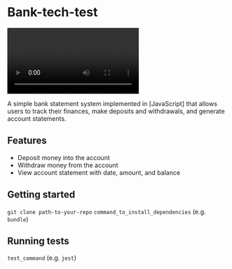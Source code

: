 # Bank-tech-test

![Logo Video](bank-test-logo.mp4)



A simple bank statement system implemented in [JavaScript] that allows users to track their finances, make deposits and withdrawals, and generate account statements.

## Features

- Deposit money into the account
- Withdraw money from the account
- View account statement with date, amount, and balance


## Getting started

`git clone path-to-your-repo`
`command_to_install_dependencies` (e.g. `bundle`)


## Running tests

`test_command` (e.g. `jest`)